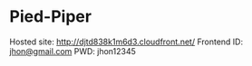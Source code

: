 # Pied-Piper
Hosted site: http://djtd838k1m6d3.cloudfront.net/
Frontend
ID: jhon@gmail.com
PWD: jhon12345
